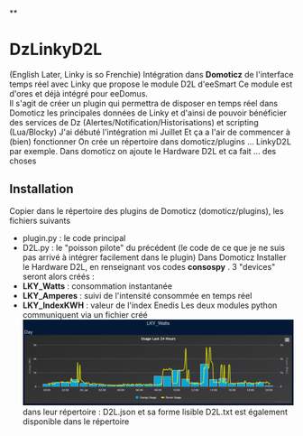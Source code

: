
**

# DzLinkyD2L


(English Later, Linky is so Frenchie)
Intégration dans **Domoticz** de l'interface temps réel avec Linky que propose le module D2L d'eeSmart 
Ce module est d'ores et déjà intégré pour eeDomus.  
Il s'agit de créer un plugin qui permettra de disposer en temps réel dans Domoticz les principales données de Linky et d'ainsi de pouvoir bénéficier des services de Dz (Alertes/Notification/Historisations) et scripting (Lua/Blocky) 
J'ai débuté l'intégration mi Juillet Et ça a l'air de commencer à (bien) fonctionner On crée un répertoire dans domoticz/plugins ... LinkyD2L par exemple. Dans domoticz on ajoute le Hardware D2L et ca fait ... des choses
## Installation
Copier dans le répertoire des plugins de Domoticz (domoticz/plugins), les fichiers suivants
 - plugin.py : le code principal
 - D2L.py : le "poisson pilote" du précédent (le code de ce que je ne suis pas arrivé à intégrer facilement dans le plugin)
Dans Domoticz Installer le Hardware D2L, en renseignant vos codes **consospy** . 3 "devices" seront alors créés :
 - **LKY_Watts** : consommation instantanée 
 - **LKY_Amperes** : suivi de l'intensité consommée en temps réel
 - **LKY_IndexKWH** : valeur de l'index Enedis
 Les deux modules python communiquent via un fichier créé![enter image description here](LKY_Watts.png) dans leur répertoire : D2L.json et sa forme lisible D2L.txt est également disponible dans le répertoire




<!--stackedit_data:
eyJoaXN0b3J5IjpbMTA3NzI5NTg1NiwxNzE4MTg2NTQ5LC0yNz
QxOTEzODEsLTU2ODA4NDAxXX0=
-->